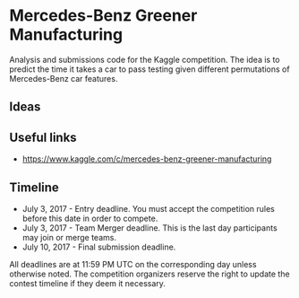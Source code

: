 # Mercedes-Benz Greener Manufacturing

Analysis and submissions code for the Kaggle competition. The idea is to predict the time it takes a car to pass testing given different permutations of Mercedes-Benz car features.

## Ideas

## Useful links

* https://www.kaggle.com/c/mercedes-benz-greener-manufacturing

## Timeline

* July 3, 2017 - Entry deadline. You must accept the competition rules before this date in order to compete.
* July 3, 2017 - Team Merger deadline. This is the last day participants may join or merge teams.
* July 10, 2017 - Final submission deadline.

All deadlines are at 11:59 PM UTC on the corresponding day unless otherwise noted. The competition organizers reserve the right to update the contest timeline if they deem it necessary.
